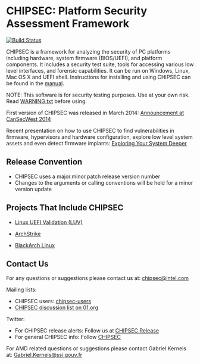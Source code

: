 CHIPSEC: Platform Security Assessment Framework
===============================================

[![Build Status](https://travis-ci.org/chipsec/chipsec.svg?branch=master)](https://travis-ci.org/chipsec/chipsec)

CHIPSEC is a framework for analyzing the security of PC platforms including hardware, system firmware (BIOS/UEFI), and platform components. It includes a security test suite, tools for accessing various low level interfaces, and forensic capabilities. It can be run on Windows, Linux, Mac OS X and UEFI shell. Instructions for installing and using CHIPSEC can be found in the [manual](chipsec-manual.pdf).

NOTE: This software is for security testing purposes. Use at your own risk. Read [WARNING.txt](chipsec/WARNING.txt) before using.

First version of CHIPSEC was released in March 2014:
[Announcement at CanSecWest 2014](https://cansecwest.com/slides/2014/Platform%20Firmware%20Security%20Assessment%20wCHIPSEC-csw14-final.pdf)

Recent presentation on how to use CHIPSEC to find vulnerabilities in firmware, hypervisors and hardware configuration, explore low level system assets and even detect firmware implants:
[Exploring Your System Deeper](https://www.slideshare.net/CanSecWest/csw2017-bazhaniuk-exploringyoursystemdeeperupdated)

Release Convention
------------------

  * CHIPSEC uses a major.minor.patch release version number
  * Changes to the arguments or calling conventions will be held for a minor version update


Projects That Include CHIPSEC
-----------------------------

 * [Linux UEFI Validation (LUV)](https://01.org/linux-uefi-validation)
 
 * [ArchStrike](https://archstrike.org)
 
 * [BlackArch Linux](https://www.blackarch.org/index.html)

Contact Us
----------

For any questions or suggestions please contact us at: chipsec@intel.com

Mailing lists:

 * CHIPSEC users: [chipsec-users](https://groups.google.com/forum/#!forum/chipsec-users)
 * [CHIPSEC discussion list on 01.org](https://lists.01.org/hyperkitty/list/chipsec@lists.01.org/)

Twitter:

 * For CHIPSEC release alerts: Follow us at [CHIPSEC Release](https://twitter.com/ChipsecR)
 * For general CHIPSEC info: Follow [CHIPSEC](https://twitter.com/Chipsec)

For AMD related questions or suggestions please contact Gabriel Kerneis at: Gabriel.Kerneis@ssi.gouv.fr